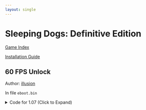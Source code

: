 ```yaml
---
layout: single
---
```


# Sleeping Dogs: Definitive Edition

[Game Index](/patch/#ps4)

[Installation Guide](/install-instructions/)

## 60 FPS Unlock

Author: [illusion](https://twitter.com/illusion0002)

In file `eboot.bin`

<details>
<summary>Code for 1.07 (Click to Expand)</summary>

{% highlight yml %}
- game: "Sleeping Dogs: Definitive Edition"
  app_ver: "01.07"
  patch_ver: "1.0"
  name: "60 FPS Unlock"
  author: "illusion"
  note: "CPU/GPU Limited. For use with 9th generation of game consoles."
  arch: generic_orbis
  enabled: False # Todo: move this to a separate file
  patch_list:
        - [ bytes, 0x70B88B, "00 00 00 00" ]
{% endhighlight %}

</details>
